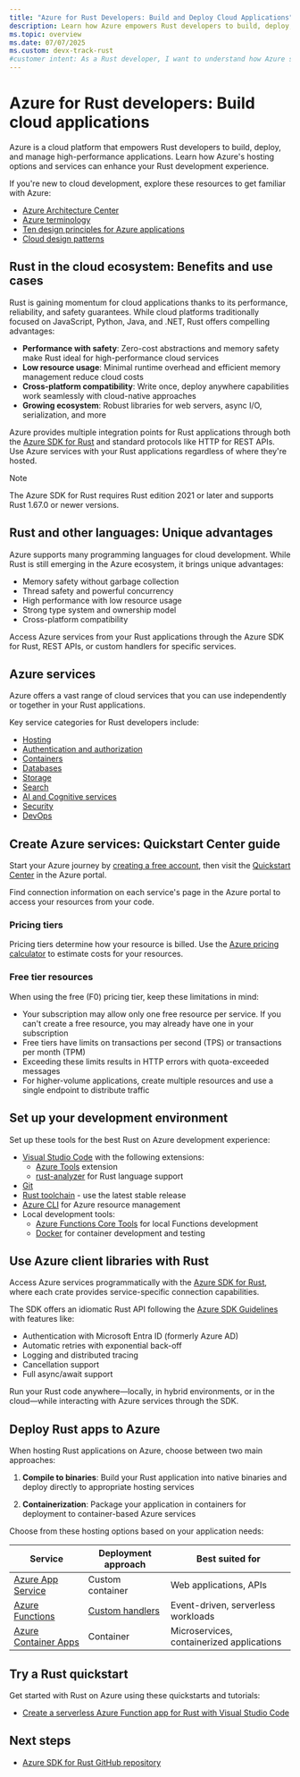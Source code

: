 ```yaml
---
title: "Azure for Rust Developers: Build and Deploy Cloud Applications"
description: Learn how Azure empowers Rust developers to build, deploy, and manage cloud applications with high performance and reliability.
ms.topic: overview
ms.date: 07/07/2025
ms.custom: devx-track-rust
#customer intent: As a Rust developer, I want to understand how Azure supports Rust applications so that I can build and deploy high-performance cloud solutions. 
---
```


# Azure for Rust developers: Build cloud applications

Azure is a cloud platform that empowers Rust developers to build, deploy, and manage high-performance applications. Learn how Azure's hosting options and services can enhance your Rust development experience.

If you're new to cloud development, explore these resources to get familiar with Azure:

- [Azure Architecture Center](/azure/architecture/)
- [Azure terminology](/azure/cloud-adoption-framework/ready/considerations/fundamental-concepts)
- [Ten design principles for Azure applications](/azure/architecture/guide/design-principles/)
- [Cloud design patterns](/azure/architecture/patterns/)

## Rust in the cloud ecosystem: Benefits and use cases

Rust is gaining momentum for cloud applications thanks to its performance, reliability, and safety guarantees. While cloud platforms traditionally focused on JavaScript, Python, Java, and .NET, Rust offers compelling advantages:

- **Performance with safety**: Zero-cost abstractions and memory safety make Rust ideal for high-performance cloud services
- **Low resource usage**: Minimal runtime overhead and efficient memory management reduce cloud costs
- **Cross-platform compatibility**: Write once, deploy anywhere capabilities work seamlessly with cloud-native approaches
- **Growing ecosystem**: Robust libraries for web servers, async I/O, serialization, and more

Azure provides multiple integration points for Rust applications through both the [Azure SDK for Rust](https://github.com/Azure/azure-sdk-for-rust) and standard protocols like HTTP for REST APIs. Use Azure services with your Rust applications regardless of where they're hosted.

> [!NOTE]
> The Azure SDK for Rust requires Rust edition 2021 or later and supports Rust 1.67.0 or newer versions.

## Rust and other languages: Unique advantages

Azure supports many programming languages for cloud development. While Rust is still emerging in the Azure ecosystem, it brings unique advantages:

- Memory safety without garbage collection
- Thread safety and powerful concurrency
- High performance with low resource usage
- Strong type system and ownership model
- Cross-platform compatibility

Access Azure services from your Rust applications through the Azure SDK for Rust, REST APIs, or custom handlers for specific services.

## Azure services

Azure offers a vast range of cloud services that you can use independently or together in your Rust applications.

Key service categories for Rust developers include:

- [Hosting](/azure/developer/intro/hosting-apps-on-azure)
- [Authentication and authorization](/azure/?product=identity)
- [Containers](/azure/?product=containers)
- [Databases](/azure/?product=databases)
- [Storage](/azure/?product=storage)
- [Search](/azure/search/)
- [AI and Cognitive services](/azure/?product=ai-machine-learning)
- [Security](/azure/?product=security)
- [DevOps](/azure/?product=devops)

## Create Azure services: Quickstart Center guide

Start your Azure journey by [creating a free account](https://azure.microsoft.com/free/?WT.mc_id=A261C142F), then visit the [Quickstart Center](https://portal.azure.com/#blade/Microsoft_Azure_Resources/QuickstartCenterBlade) in the Azure portal.

Find connection information on each service's page in the Azure portal to access your resources from your code.

### Pricing tiers

Pricing tiers determine how your resource is billed. Use the [Azure pricing calculator](https://azure.microsoft.com/pricing/calculator) to estimate costs for your resources.

### Free tier resources

When using the free (F0) pricing tier, keep these limitations in mind:

- Your subscription may allow only one free resource per service. If you can't create a free resource, you may already have one in your subscription
- Free tiers have limits on transactions per second (TPS) or transactions per month (TPM)
- Exceeding these limits results in HTTP errors with quota-exceeded messages
- For higher-volume applications, create multiple resources and use a single endpoint to distribute traffic

## Set up your development environment

Set up these tools for the best Rust on Azure development experience:

- [Visual Studio Code](https://code.visualstudio.com/) with the following extensions:
    - [Azure Tools](https://marketplace.visualstudio.com/items?itemName=ms-vscode.vscode-node-azure-pack) extension
    - [rust-analyzer](https://marketplace.visualstudio.com/items?itemName=rust-lang.rust-analyzer) for Rust language support
- [Git](https://git-scm.com/)
- [Rust toolchain](https://www.rust-lang.org/tools/install) - use the latest stable release
- [Azure CLI](/cli/azure/install-azure-cli) for Azure resource management
- Local development tools:
  - [Azure Functions Core Tools](https://github.com/Azure/azure-functions-core-tools) for local Functions development
  - [Docker](https://www.docker.com/) for container development and testing

## Use Azure client libraries with Rust

Access Azure services programmatically with the [Azure SDK for Rust](https://github.com/Azure/azure-sdk-for-rust), where each crate provides service-specific connection capabilities.

The SDK offers an idiomatic Rust API following the [Azure SDK Guidelines](https://azure.github.io/azure-sdk/rust_introduction.html) with features like:

- Authentication with Microsoft Entra ID (formerly Azure AD)
- Automatic retries with exponential back-off
- Logging and distributed tracing
- Cancellation support
- Full async/await support

Run your Rust code anywhere—locally, in hybrid environments, or in the cloud—while interacting with Azure services through the SDK.

## Deploy Rust apps to Azure

When hosting Rust applications on Azure, choose between two main approaches:

1. **Compile to binaries**: Build your Rust application into native binaries and deploy directly to appropriate hosting services

2. **Containerization**: Package your application in containers for deployment to container-based Azure services

Choose from these hosting options based on your application needs:

| Service | Deployment approach | Best suited for |
|---------|---------------------|----------------|
| [Azure App Service](/azure/app-service/) | Custom container | Web applications, APIs |
| [Azure Functions](/azure/azure-functions/) | [Custom handlers](/azure/azure-functions/functions-custom-handlers) | Event-driven, serverless workloads |
| [Azure Container Apps](/azure/container-apps/) | Container | Microservices, containerized applications |

## Try a Rust quickstart

Get started with Rust on Azure using these quickstarts and tutorials:

- [Create a serverless Azure Function app for Rust with Visual Studio Code](/azure/azure-functions/create-first-function-vs-code-other?tabs=rust)

## Next steps

- [Azure SDK for Rust GitHub repository](https://github.com/Azure/azure-sdk-for-rust)
